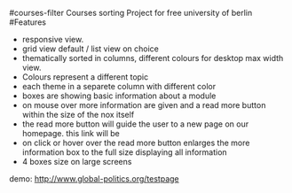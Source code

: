 #courses-filter
Courses sorting Project for free university of berlin  
#Features
- responsive view.
- grid view default / list view on choice
- thematically sorted in columns, different colours for desktop max width view.
- Colours represent a different topic
- each theme in a separete column with different color
- boxes are showing basic information about a module
- on mouse over more information are given and a read more button within the size of the nox itself 
- the read more button will guide the user to a new page on our homepage. this link will be
- on click or hover over the read more button enlarges the more information box to the full size displaying all information
- 4 boxes size on large screens

demo: http://www.global-politics.org/testpage
